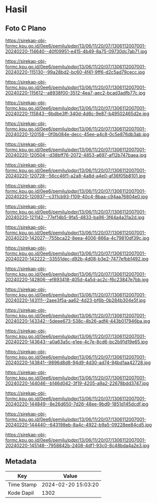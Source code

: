 # Hasil

## Foto C Plano

https://sirekap-obj-formc.kpu.go.id/0ee6/pemilu/pdpr/13/06/11/20/07/1306112007001-20240220-114640--40f09951-e415-4b49-8a75-09730dc7ab71.jpg

https://sirekap-obj-formc.kpu.go.id/0ee6/pemilu/pdpr/13/06/11/20/07/1306112007001-20240220-115130--99a28bd2-bc60-4f41-9ff6-d2c5ad79cecc.jpg

https://sirekap-obj-formc.kpu.go.id/0ee6/pemilu/pdpr/13/06/11/20/07/1306112007001-20240220-115612--a8938f00-3512-4ea7-aec2-bcad3adfb77c.jpg

https://sirekap-obj-formc.kpu.go.id/0ee6/pemilu/pdpr/13/06/11/20/07/1306112007001-20240220-115843--6bdbe3ff-340d-4d6c-9e87-b49502465d2e.jpg

https://sirekap-obj-formc.kpu.go.id/0ee6/pemilu/pdpr/13/06/11/20/07/1306112007001-20240220-120158--0f0b084e-decc-45ee-a4c8-0c5e876db3ab.jpg

https://sirekap-obj-formc.kpu.go.id/0ee6/pemilu/pdpr/13/06/11/20/07/1306112007001-20240220-120504--d38bff76-2072-4853-a697-af12b747baea.jpg

https://sirekap-obj-formc.kpu.go.id/0ee6/pemilu/pdpr/13/06/11/20/07/1306112007001-20240220-120728--56cc46f1-a2a8-4a8d-a4e0-af36f05b8101.jpg

https://sirekap-obj-formc.kpu.go.id/0ee6/pemilu/pdpr/13/06/11/20/07/1306112007001-20240220-120937--c311cb93-f109-40c4-8baa-c94aa76804e0.jpg

https://sirekap-obj-formc.kpu.go.id/0ee6/pemilu/pdpr/13/06/11/20/07/1306112007001-20240220-121142--77ef14b5-9fa5-4833-ba96-3f44a4a31a2d.jpg

https://sirekap-obj-formc.kpu.go.id/0ee6/pemilu/pdpr/13/06/11/20/07/1306112007001-20240220-142027--755bca22-8eea-4006-866a-4c79810df39c.jpg

https://sirekap-obj-formc.kpu.go.id/0ee6/pemilu/pdpr/13/06/11/20/07/1306112007001-20240220-142222--33551dec-d92b-4d08-b3e2-7477efbb1492.jpg

https://sirekap-obj-formc.kpu.go.id/0ee6/pemilu/pdpr/13/06/11/20/07/1306112007001-20240220-142806--ef893418-405d-4a5d-ac2c-f6c23847e7bb.jpg

https://sirekap-obj-formc.kpu.go.id/0ee6/pemilu/pdpr/13/06/11/20/07/1306112007001-20240220-143111--2aee3f5a-aa62-4d23-bf6b-0b284b304e5f.jpg

https://sirekap-obj-formc.kpu.go.id/0ee6/pemilu/pdpr/13/06/11/20/07/1306112007001-20240220-143342--5deee673-538c-4b26-adf4-443b017946ba.jpg

https://sirekap-obj-formc.kpu.go.id/0ee6/pemilu/pdpr/13/06/11/20/07/1306112007001-20240220-143643--a0a63a5c-e1ee-4c7e-8cd6-bc2b91d19e65.jpg

https://sirekap-obj-formc.kpu.go.id/0ee6/pemilu/pdpr/13/06/11/20/07/1306112007001-20240220-143841--9896d8d8-94d9-4d30-ad74-94bd1aa42728.jpg

https://sirekap-obj-formc.kpu.go.id/0ee6/pemilu/pdpr/13/06/11/20/07/1306112007001-20240220-144046--b146d042-3f19-4205-a9a2-22678bdd3747.jpg

https://sirekap-obj-formc.kpu.go.id/0ee6/pemilu/pdpr/13/06/11/20/07/1306112007001-20240220-144849--8e26d650-7d26-48ee-9bd9-1851d145dcdf.jpg

https://sirekap-obj-formc.kpu.go.id/0ee6/pemilu/pdpr/13/06/11/20/07/1306112007001-20240220-144440--643198eb-8a4c-4922-b9a5-09228ee84cd5.jpg

https://sirekap-obj-formc.kpu.go.id/0ee6/pemilu/pdpr/13/06/11/20/07/1306112007001-20240220-145148--7958842b-2408-4df1-93c0-8c48bda4a2e3.jpg


## Metadata

| Key        | Value               |
| ---------- | ------------------- |
| Time Stamp | 2024-02-20 15:03:20 |
| Kode Dapil | 1302                |



